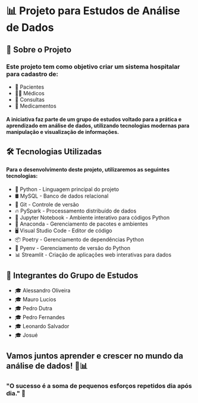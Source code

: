 # 📊 Projeto para Estudos de Análise de Dados

## 📌 Sobre o Projeto

### Este projeto tem como objetivo criar um sistema hospitalar para cadastro de:

- 🏥 Pacientes
- 👨‍⚕️ Médicos
- 📅 Consultas
- 💊 Medicamentos

#### A iniciativa faz parte de um grupo de estudos voltado para a prática e aprendizado em análise de dados, utilizando tecnologias modernas para manipulação e visualização de informações.

## 🛠 Tecnologias Utilizadas

#### Para o desenvolvimento deste projeto, utilizaremos as seguintes tecnologias:

- 🐍 Python - Linguagem principal do projeto
- 🛢 MySQL - Banco de dados relacional
- 🌿 Git - Controle de versão
- 🔥 PySpark - Processamento distribuído de dados
- 📒 Jupyter Notebook - Ambiente interativo para códigos Python
- 🚀 Anaconda - Gerenciamento de pacotes e ambientes
- 🖥 Visual Studio Code - Editor de código
- 📦 Poetry - Gerenciamento de dependências Python
- 📂 Pyenv - Gerenciamento de versão do Python
- 📊 Streamlit - Criação de aplicações web interativas para dados

## 👥 Integrantes do Grupo de Estudos

- 🎓 Alessandro Oliveira
- 🎓 Mauro Lucios
- 🎓 Pedro Dutra
- 🎓 Pedro Fernandes
- 🎓 Leonardo Salvador
- 🎓 Josué

## Vamos juntos aprender e crescer no mundo da análise de dados! 🚀📊

### "O sucesso é a soma de pequenos esforços repetidos dia após dia." 💪
